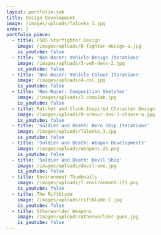 ```yaml
---
layout: portfolio-sub
title: Design Development
image: /images/uploads/Talovka_3.jpg
order: 2
portfolio_piece:
  - title: F505 Starfighter Design
    image: /images/uploads/8-fighter-design-a.jpg
    is_youtube: false
  - title: 'Neo-Racer: Vehicle Design Iterations'
    image: /images/uploads/3-veh-devs-2.jpg
    is_youtube: false
  - title: 'Neo-Racer: Vehicle Colour Iterations'
    image: /images/uploads/4-col.jpg
    is_youtube: false
  - title: 'Neo-Racer: Composition Sketches'
    image: /images/uploads/2.comp2ab.jpg
    is_youtube: false
  - title: Ratchet and Clank-Inspired Character Design
    image: /images/uploads/9-armour-des-3-choose-a.jpg
    is_youtube: false
  - title: 'Soldier and Death: Hero Ship Iterations'
    image: /images/uploads/Talovka_3.jpg
    is_youtube: false
  - title: 'Soldier and Death: Weapon Developments'
    image: /images/uploads/weapons-2b.png
    is_youtube: false
  - title: 'Soldier and Death: Devil Ship'
    image: /images/uploads/devil-one.jpg
    is_youtube: false
  - title: Environment Thumbnails
    image: /images/uploads/7.environment-it1.png
    is_youtube: false
  - title: The Riftblade
    image: /images/uploads/riftblade-1.jpg
    is_youtube: false
  - title: Otherworlder Weapons
    image: /images/uploads/otherworlder-guns.jpg
    is_youtube: false
---
```


